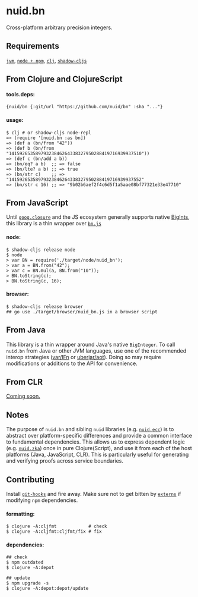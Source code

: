 # nuid.bn

Cross-platform arbitrary precision integers.

## Requirements

[`jvm`](https://www.java.com/en/download/), [`node + npm`](https://nodejs.org/en/download/), [`clj`](https://clojure.org/guides/getting_started), [`shadow-cljs`](https://shadow-cljs.github.io/docs/UsersGuide.html#_installation)

## From Clojure and ClojureScript

#### tools.deps:

`{nuid/bn {:git/url "https://github.com/nuid/bn" :sha "..."}`

#### usage:

```
$ clj # or shadow-cljs node-repl
=> (require '[nuid.bn :as bn])
=> (def a (bn/from "42"))
=> (def b (bn/from "14159265358979323846264338327950288419716939937510"))
=> (def c (bn/add a b))
=> (bn/eq? a b)  ;; => false
=> (bn/lte? a b) ;; => true
=> (bn/str c)    ;; => "14159265358979323846264338327950288419716939937552"
=> (bn/str c 16) ;; => "9b02b6aef2f4c6d5f1a5aae08bf77321e33e47710"
```

## From JavaScript

Until [`goog.closure`](https://github.com/google/closure-compiler/issues/3167) and the JS ecosystem generally supports native [BigInts](https://developers.google.com/web/updates/2018/05/bigint), this library is a thin wrapper over [`bn.js`](https://github.com/indutny/bn.js/)

#### node:

```
$ shadow-cljs release node
$ node
> var BN = require('./target/node/nuid_bn');
> var a = BN.from("42");
> var c = BN.mul(a, BN.from("10"));
> BN.toString(c);
> BN.toString(c, 16);
```

#### browser:

```
$ shadow-cljs release browser
## go use ./target/browser/nuid_bn.js in a browser script
```

## From Java

This library is a thin wrapper around Java's native `BigInteger`. To call `nuid.bn` from Java or other JVM languages, use one of the recommended interop strategies ([var/IFn](https://clojure.org/reference/java_interop#_calling_clojure_from_java) or [uberjar/aot](https://push-language.hampshire.edu/t/calling-clojure-code-from-java/865)). Doing so may require modifications or additions to the API for convenience.

## From CLR

[Coming soon.](https://github.com/clojure/clojure-clr/blob/master/Clojure/Clojure/Lib/BigInteger.cs)

## Notes

The purpose of `nuid.bn` and sibling `nuid` libraries (e.g. [`nuid.ecc`](https://github.com/nuid/ecc)) is to abstract over platform-specific differences and provide a common interface to fundamental dependencies. This allows us to express dependent logic (e.g. [`nuid.zka`](https://github.com/nuid/zka)) once in pure Clojure(Script), and use it from each of the host platforms (Java, JavaScript, CLR). This is particularly useful for generating and verifying proofs across service boundaries.

## Contributing

Install [`git-hooks`](https://github.com/icefox/git-hooks) and fire away. Make sure not to get bitten by [`externs`](https://clojurescript.org/guides/externs) if modifying `npm` dependencies.

#### formatting:

```
$ clojure -A:cljfmt            # check
$ clojure -A:cljfmt:cljfmt/fix # fix
```

#### dependencies:

```
## check
$ npm outdated 
$ clojure -A:depot

## update
$ npm upgrade -s
$ clojure -A:depot:depot/update
```
